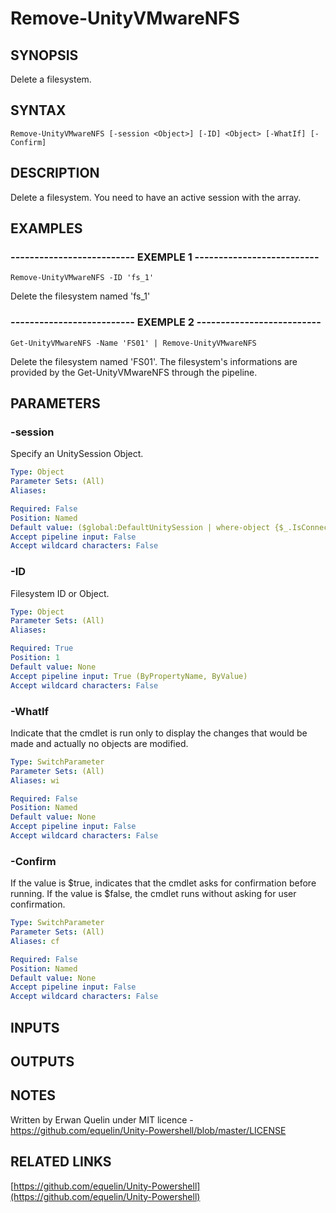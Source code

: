 # Remove-UnityVMwareNFS

## SYNOPSIS
Delete a filesystem.

## SYNTAX

```
Remove-UnityVMwareNFS [-session <Object>] [-ID] <Object> [-WhatIf] [-Confirm]
```

## DESCRIPTION
Delete a filesystem.
You need to have an active session with the array.

## EXAMPLES

### -------------------------- EXEMPLE 1 --------------------------
```
Remove-UnityVMwareNFS -ID 'fs_1'
```

Delete the filesystem named 'fs_1'

### -------------------------- EXEMPLE 2 --------------------------
```
Get-UnityVMwareNFS -Name 'FS01' | Remove-UnityVMwareNFS
```

Delete the filesystem named 'FS01'.
The filesystem's informations are provided by the Get-UnityVMwareNFS through the pipeline.

## PARAMETERS

### -session
Specify an UnitySession Object.

```yaml
Type: Object
Parameter Sets: (All)
Aliases: 

Required: False
Position: Named
Default value: ($global:DefaultUnitySession | where-object {$_.IsConnected -eq $true})
Accept pipeline input: False
Accept wildcard characters: False
```

### -ID
Filesystem ID or Object.

```yaml
Type: Object
Parameter Sets: (All)
Aliases: 

Required: True
Position: 1
Default value: None
Accept pipeline input: True (ByPropertyName, ByValue)
Accept wildcard characters: False
```

### -WhatIf
Indicate that the cmdlet is run only to display the changes that would be made and actually no objects are modified.

```yaml
Type: SwitchParameter
Parameter Sets: (All)
Aliases: wi

Required: False
Position: Named
Default value: None
Accept pipeline input: False
Accept wildcard characters: False
```

### -Confirm
If the value is $true, indicates that the cmdlet asks for confirmation before running.
If the value is $false, the cmdlet runs without asking for user confirmation.

```yaml
Type: SwitchParameter
Parameter Sets: (All)
Aliases: cf

Required: False
Position: Named
Default value: None
Accept pipeline input: False
Accept wildcard characters: False
```

## INPUTS

## OUTPUTS

## NOTES
Written by Erwan Quelin under MIT licence - https://github.com/equelin/Unity-Powershell/blob/master/LICENSE

## RELATED LINKS

[https://github.com/equelin/Unity-Powershell](https://github.com/equelin/Unity-Powershell)

